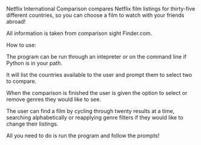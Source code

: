 Netflix International Comparison compares Netflix film listings for thirty-five different countries, so you can choose a film to watch with your friends abroad!

All information is taken from comparison sight Finder.com.

How to use:

The program can be run through an intepreter or on the command line if Python is in your path.

It will list the countries available to the user and prompt them to select two to compare.

When the comparison is finished the user is given the option to select or remove genres they would like to see.

The user can find a film by cycling through twenty results at a time, searching alphabetically or reapplying genre filters if they would like to change their listings.

All you need to do is run the program and follow the prompts!
